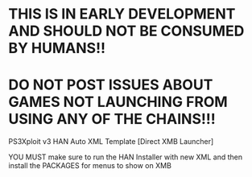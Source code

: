 # THIS IS IN EARLY DEVELOPMENT AND SHOULD NOT BE CONSUMED BY HUMANS!!

# DO NOT POST ISSUES ABOUT GAMES NOT LAUNCHING FROM USING ANY OF THE CHAINS!!!

PS3Xploit v3 HAN Auto XML Template [Direct XMB Launcher]

YOU MUST make sure to run the HAN Installer with new XML and then install the PACKAGES for menus to show on XMB